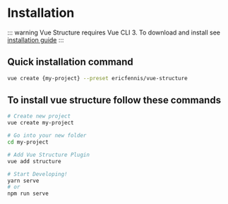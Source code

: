# Installation

::: warning Vue Structure requires Vue CLI 3.
  To download and install see [installation guide](https://cli.vuejs.org/guide/installation.html) 
:::

## Quick installation command 
``` sh
vue create {my-project} --preset ericfennis/vue-structure
```

## To install vue structure follow these commands 
``` sh
# Create new project
vue create my-project

# Go into your new folder
cd my-project

# Add Vue Structure Plugin
vue add structure

# Start Developing!
yarn serve
# or
npm run serve
```

